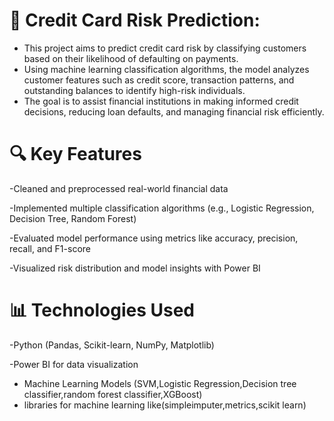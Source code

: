 # 🧠 Credit Card Risk Prediction:
* This project aims to predict credit card risk by classifying customers based on their likelihood of defaulting on payments. 
* Using machine learning classification algorithms, the model analyzes customer features such as credit score,
transaction patterns, and outstanding balances to identify high-risk individuals. 
* The goal is to assist financial institutions 
in making informed credit decisions, reducing loan defaults, and managing financial risk efficiently.

# 🔍 Key Features
-Cleaned and preprocessed real-world financial data

-Implemented multiple classification algorithms (e.g., Logistic Regression, Decision Tree, Random Forest)

-Evaluated model performance using metrics like accuracy, precision, recall, and F1-score

-Visualized risk distribution and model insights with Power BI

# 📊 Technologies Used
-Python (Pandas, Scikit-learn, NumPy, Matplotlib)

-Power BI for data visualization
- Machine Learning Models (SVM,Logistic Regression,Decision tree classifier,random forest classifier,XGBoost)
- libraries for machine learning like(simpleimputer,metrics,scikit learn)
